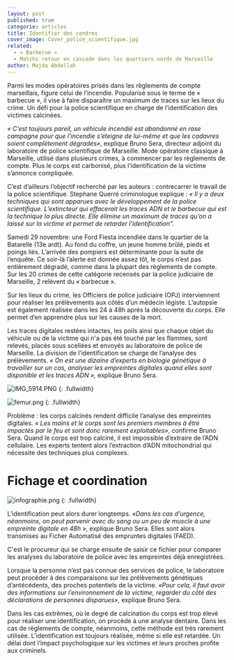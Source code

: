 ```yaml
---
layout: post
published: true
categorie: articles
title: Identifier des cendres
cover_image: Cover_police_scientifique.jpg
related: 
  - « Barbecue »
  - Matchs retour en cascade dans les quartiers nords de Marseille
author: Majda Abdellah
---
```







Parmi les modes opératoires prisés dans les règlements de compte marseillais, figure celui de l’incendie. Popularisé sous le terme de « barbecue », il vise à faire disparaître un maximum de traces sur les lieux du crime. Un défi pour la police scientifique en charge de l’identification des victimes calcinées. 

_« C’est toujours pareil, un véhicule incendié est abandonné en rase campagne pour que l’incendie s’éteigne de lui-même et que les cadavres soient complètement dégradés»_, explique Bruno Sera, directeur adjoint du laboratoire de police scientifique de Marseille. Mode opératoire classique à Marseille, utilisé dans plusieurs crimes, à commencer par les règlements de compte. Plus le corps est carbonisé, plus l’identification de la victime s’annonce compliquée. 

C’est d’ailleurs l’objectif recherché par les auteurs : contrecarrer le travail de la police scientifique. Stephane Querré criminologue explique : _« Il y a  deux techniques qui sont apparues avec le développement de la police scientifique. L’extincteur qui effacerait les traces ADN et le barbecue qui est la technique la plus directe. Elle élimine un maximum de traces qu’on a laissé sur la victime et  permet de retarder l’identification"._

Samedi 29 novembre: une Ford Fiesta incendiée dans le quartier de la Batarelle (13e ardt). Au fond du coffre, un jeune homme brûlé, pieds et poings liés. L’arrivée des pompiers est déterminante pour la suite de l’enquête. Ce soir-là l’alerte est donnée assez tôt, le corps n’est pas entièrement dégradé, comme dans la plupart des règlements de compte. Sur les 20 crimes de cette catégorie recensés par la police judiciaire de Marseille, 2 relèvent du « barbecue ». 

Sur les lieux du crime, les Officiers de police judiciaire (OPJ) interviennent pour réaliser les prélèvements aux côtés d’un médecin légiste.  L’autopsie est également réalisée dans les 24 à 48h après la découverte du corps. Elle permet d’en apprendre plus sur les causes de la mort. 

Les traces digitales restées intactes, les poils ainsi que chaque objet du véhicule ou de la victime qui n'a pas été touché par les flammes, sont relevés, placés sous scellées et envoyés au laboratoire de police de Marseille. La division de l’identification se charge de l’analyse des prélèvements. _« On est une dizaine d’experts en biologie génétique à travailler sur un cas, analyser les empreintes digitales quand elles sont disponible et les traces ADN »,_ explique Bruno Sera. 

![IMG_5914.PNG]({{site.baseurl}}/img/IMG_5914.PNG)
{: .fullwidth}

![femur.png]({{site.baseurl}}/img/femur.png)
{: .fullwidth}

Problème : les corps calcinés rendent difficile l’analyse des empreintes digitales. _« Les mains et le corps sont les premiers membres à être impactés par le feu et sont donc rarement exploitables»_, confirme Bruno Sera. Quand le corps est trop calciné, il est impossible d’extraire de l’ADN cellulaire. Les experts tentent alors l’extraction d’ADN mitochondrial qui nécessite des techniques plus complexes.  

# Fichage et coordination

![infographie.png]({{site.baseurl}}/img/infographie.png)
{: .fullwidth}

L’identification peut alors durer longtemps. _«Dans les cas d’urgence, néanmoins, on peut parvenir avec du sang ou un peu de muscle à une empreinte digitale en 48h »,_ explique Bruno Sera. Elles sont alors transmises au Ficher Automatisé des empruntes digitales (FAED).

C'est le procureur qui se charge ensuite de saisir ce fichier pour comparer les analyses du laboratoire de police avec les empreintes déjà enregistrées. 

Lorsque la personne n’est pas connue des services de police, le laboratoire peut procéder à des comparaisons sur les prélèvements génétiques d’antécédents, des proches potentiels de la victime. _«Pour cela, il faut avoir des informations sur l’environnement de la victime, regarder du côté des déclarations de personnes disparues»,_ explique Bruno Sera. 

Dans les cas extrêmes, où le degré de calcination du corps est trop élevé pour réaliser une identification, on procède à une analyse dentaire. Dans les cas de règlements de compte, néanmoins, cette méthode est très rarement utilisée. L’identification est toujours réalisée, même si elle est retardée. Un délai dont l’impact psychologique sur les victimes et leurs proches profite aux criminels.
